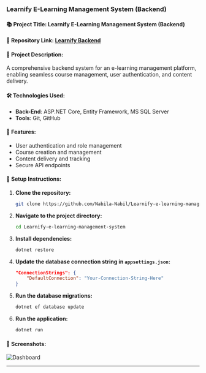 ### Learnify E-Learning Management System (Backend)

#### 📚 Project Title: Learnify E-Learning Management System (Backend)

#### 📂 Repository Link: [Learnify Backend](https://github.com/Nabila-Nabil/Learnify-e-learning-management-system-using-api)

#### 📜 Project Description:
A comprehensive backend system for an e-learning management platform, enabling seamless course management, user authentication, and content delivery.

#### 🛠 Technologies Used:
- **Back-End**: ASP.NET Core, Entity Framework, MS SQL Server
- **Tools**: Git, GitHub

#### 🌟 Features:
- User authentication and role management
- Course creation and management
- Content delivery and tracking
- Secure API endpoints

#### 🚀 Setup Instructions:
1. **Clone the repository:**
    ```bash
    git clone https://github.com/Nabila-Nabil/Learnify-e-learning-management-system
    ```
2. **Navigate to the project directory:**
    ```bash
    cd Learnify-e-learning-management-system
    ```
3. **Install dependencies:**
    ```bash
    dotnet restore
    ```
4. **Update the database connection string in `appsettings.json`:**
    ```json
    "ConnectionStrings": {
        "DefaultConnection": "Your-Connection-String-Here"
    }
    ```
5. **Run the database migrations:**
    ```bash
    dotnet ef database update
    ```
6. **Run the application:**
    ```bash
    dotnet run
    ```

#### 📸 Screenshots:
![Dashboard](path/to/dashboard-screenshot.png)

---
